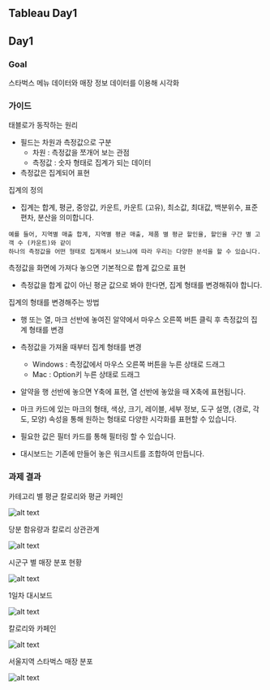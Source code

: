 Tableau Day1
------

## Day1

### Goal
스타벅스 메뉴 데이터와 매장 정보 데이터를 이용해 시각화


### 가이드
태블로가 동작하는 원리
- 필드는 차원과 측정값으로 구분
  - 차원 : 측정값을 쪼개어 보는 관점
  - 측정값 : 숫자 형태로 집계가 되는 데이터 
- 측정값은 집계되어 표현

집계의 정의 
- 집계는 합계, 평균, 중앙값, 카운트, 카운트 (고유), 최소값, 최대값, 백분위수, 표준편차, 분산을 의미합니다. 

```
예를 들어, 지역별 매출 합계, 지역별 평균 매출, 제품 별 평균 할인율, 할인율 구간 별 고객 수 (카운트)와 같이 
하나의 측정값을 어떤 형태로 집계해서 보느냐에 따라 우리는 다양한 분석을 할 수 있습니다. 
```

측정값을 화면에 가져다 놓으면 기본적으로 합계 값으로 표현 
- 측정값을 합계 값이 아닌 평균 값으로 봐야 한다면, 집계 형태를 변경해줘야 합니다. 

집계의 형태를 변경해주는 방법
- 행 또는 열, 마크 선반에 놓여진 알약에서 마우스 오른쪽 버튼 클릭 후 측정값의 집계 형태를 변경
- 측정값을 가져올 때부터 집계 형태를 변경 
  - Windows : 측정값에서 마우스 오른쪽 버튼을 누른 상태로 드래그 
  - Mac : Option키 누른 상태로 드래그

- 알약을 행 선반에 놓으면 Y축에 표현, 열 선반에 놓았을 때 X축에 표현됩니다.  
- 마크 카드에 있는 마크의 형태, 색상, 크기, 레이블, 세부 정보, 도구 설명, (경로, 각도, 모양) 속성을 통해 원하는 형태로 다양한 시각화를 표현할 수 있습니다. 
- 필요한 값은 필터 카드를 통해 필터링 할 수 있습니다.
- 대시보드는 기존에 만들어 놓은 워크시트를 조합하여 만듭니다. 

### 과제 결과

카테고리 별 평균 칼로리와 평균 카페인

![alt text](카테고리_별_평균_칼로리와_평균_카페인.png)


당분 함유량과 칼로리 상관관계

![alt text](당분_함유량과_칼로리_상관관계.png)


시군구 별 매장 분포 현황

![alt text](시군구_별_매장_분포_현황.png)


1일차 대시보드

![alt text](1일차_대시보드.png)


칼로리와 카페인

![alt text](칼로리와_카페인.png)


서울지역 스타벅스 매장 분포

![alt text](서울지역_스타벅스_매장_분포.png)